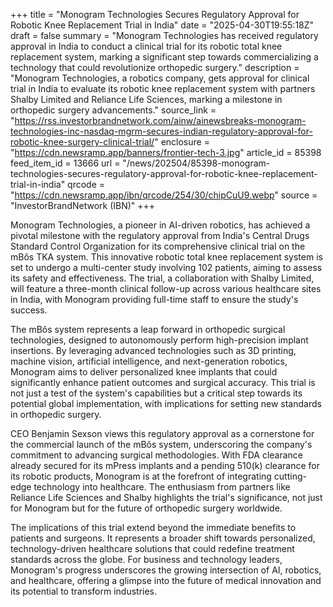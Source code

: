 +++
title = "Monogram Technologies Secures Regulatory Approval for Robotic Knee Replacement Trial in India"
date = "2025-04-30T19:55:18Z"
draft = false
summary = "Monogram Technologies has received regulatory approval in India to conduct a clinical trial for its robotic total knee replacement system, marking a significant step towards commercializing a technology that could revolutionize orthopedic surgery."
description = "Monogram Technologies, a robotics company, gets approval for clinical trial in India to evaluate its robotic knee replacement system with partners Shalby Limited and Reliance Life Sciences, marking a milestone in orthopedic surgery advancements."
source_link = "https://rss.investorbrandnetwork.com/ainw/ainewsbreaks-monogram-technologies-inc-nasdaq-mgrm-secures-indian-regulatory-approval-for-robotic-knee-surgery-clinical-trial/"
enclosure = "https://cdn.newsramp.app/banners/frontier-tech-3.jpg"
article_id = 85398
feed_item_id = 13666
url = "/news/202504/85398-monogram-technologies-secures-regulatory-approval-for-robotic-knee-replacement-trial-in-india"
qrcode = "https://cdn.newsramp.app/ibn/qrcode/254/30/chipCuU9.webp"
source = "InvestorBrandNetwork (IBN)"
+++

<p>Monogram Technologies, a pioneer in AI-driven robotics, has achieved a pivotal milestone with the regulatory approval from India's Central Drugs Standard Control Organization for its comprehensive clinical trial on the mBôs TKA system. This innovative robotic total knee replacement system is set to undergo a multi-center study involving 102 patients, aiming to assess its safety and effectiveness. The trial, a collaboration with Shalby Limited, will feature a three-month clinical follow-up across various healthcare sites in India, with Monogram providing full-time staff to ensure the study's success.</p><p>The mBôs system represents a leap forward in orthopedic surgical technologies, designed to autonomously perform high-precision implant insertions. By leveraging advanced technologies such as 3D printing, machine vision, artificial intelligence, and next-generation robotics, Monogram aims to deliver personalized knee implants that could significantly enhance patient outcomes and surgical accuracy. This trial is not just a test of the system's capabilities but a critical step towards its potential global implementation, with implications for setting new standards in orthopedic surgery.</p><p>CEO Benjamin Sexson views this regulatory approval as a cornerstone for the commercial launch of the mBôs system, underscoring the company's commitment to advancing surgical methodologies. With FDA clearance already secured for its mPress implants and a pending 510(k) clearance for its robotic products, Monogram is at the forefront of integrating cutting-edge technology into healthcare. The enthusiasm from partners like Reliance Life Sciences and Shalby highlights the trial's significance, not just for Monogram but for the future of orthopedic surgery worldwide.</p><p>The implications of this trial extend beyond the immediate benefits to patients and surgeons. It represents a broader shift towards personalized, technology-driven healthcare solutions that could redefine treatment standards across the globe. For business and technology leaders, Monogram's progress underscores the growing intersection of AI, robotics, and healthcare, offering a glimpse into the future of medical innovation and its potential to transform industries.</p>